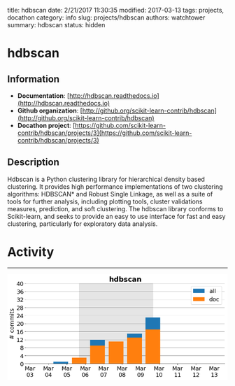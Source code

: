 title: hdbscan
date: 2/21/2017 11:30:35
modified: 2017-03-13
tags: projects, docathon
category: info
slug: projects/hdbscan
authors: watchtower
summary: hdbscan
status: hidden

# hdbscan

## Information

* **Documentation**: [http://hdbscan.readthedocs.io](http://hdbscan.readthedocs.io)
* **Github organization**: [http://github.org/scikit-learn-contrib/hdbscan](http://github.org/scikit-learn-contrib/hdbscan)
* **Docathon project**: [https://github.com/scikit-learn-contrib/hdbscan/projects/3](https://github.com/scikit-learn-contrib/hdbscan/projects/3)

## Description
Hdbscan is a Python clustering library for hierarchical density based clustering. It provides high performance implementations of two clustering algorithms: HDBSCAN* and Robust Single Linkage, as well as a suite of tools for further analysis, including plotting tools, cluster validations measures, prediction, and soft clustering. The hdbscan library conforms to Scikit-learn, and seeks to provide an easy to use interface for fast and easy clustering, particularly for exploratory data analysis.



# Activity
---
![](images/hdbscan.png)